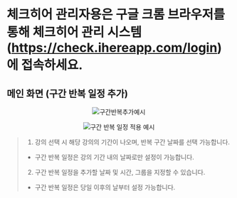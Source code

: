 # 체크히어 관리자용은 구글 크롬 브라우저를 통해 체크히어 관리 시스템 (https://check.ihereapp.com/login) 에 접속하세요.

## 메인 화면 (구간 반복 일정 추가)

<p align = "center">
<img alt="구간반복추가예시" src="https://github.com/user-attachments/assets/9d936ba6-defb-45a7-8ae7-fee36b17e594">
<p/>

<p align = "center">
<img alt="구간 반복 일정 적용 예시" src="https://github.com/user-attachments/assets/b459cf8b-c9cd-46fa-b74d-952dacc918bf">
<p/>
  
>1. 강의 선택 시 해당 강의의 기간이 나오며, 반복 구간 날짜를 선택 가능합니다.
> * 구간 반복 일정은 강의 기간 내의 날짜로만 설정이 가능합니다.
>2. 구간 반복 일정을 추가할 날짜 및 시간, 그룹을 지정할 수 있습니다.
> * 구간 반복 일정은 당일 이후의 날부터 설정 가능합니다.

